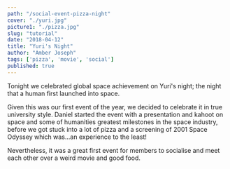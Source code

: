 ```yaml
---
path: "/social-event-pizza-night"
cover: "./yuri.jpg"
picture1: "./pizza.jpg"
slug: "tutorial"
date: "2018-04-12"
title: "Yuri's Night"
author: "Amber Joseph"
tags: ['pizza', 'movie', 'social']
published: true
---
```


Tonight we celebrated global space achievement on Yuri's night; the night that a human first launched into space. 

Given this was our first event of the year, we decided to celebrate it in true university style. 
Daniel started the event with a presentation and kahoot on space and some of humanities greatest milestones in the space industry, before we got stuck into a lot of pizza and a screening of 2001 Space Odyssey which was...an experience to the least!


Nevertheless, it was a great first event for members to socialise and meet each other over a weird movie and good food. 

